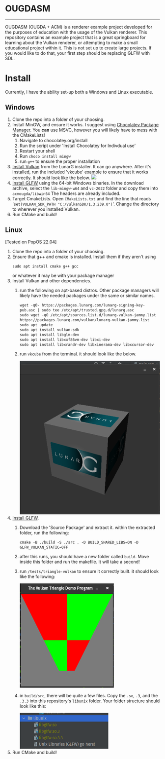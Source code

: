 # OUGDASM

---
OUGDASM (OUGDA + ACM) is a renderer example project developed for the purposes of education 
with the usage of the Vulkan renderer. This repository contains an example project that is
a great springboard for learning about the Vulkan renderer, or attempting to make a small
educational project within it. This is not set up to create large projects. If you would like
to do that, your first step should be replacing GLFW with SDL.

# Install
Currently, I have the ability set-up both a Windows and Linux executable.

## Windows
1. Clone the repo into a folder of your choosing.
2. Install MinGW, and ensure it works. I suggest using [Chocolatey Package Manager](https://chocolatey.org/).
You **can** use MSVC, however you will likely have to mess with the CMakeLists!
   1. Navigate to chocolatey.org/install
   2. Run the script under 'Install Chocolatey for Indivdual use'
   3. Restart your shell
   4. Run `choco install mingw`
   5. run `g++` to ensure the proper installation
3. [Install Vulkan](https://www.vulkan.lunarg.com/sdk/home) from the LunarG installer. It can go anywhere. After it's
   installed, run the included 'vkcube' example to ensure that it works correctly. It should look like the below.
    <img src="https://vulkan-tutorial.com/images/cube_demo.png">
4. [Install GLFW](https://www.glfw.org/download.html) using the 64-bit Windows binaries. In the download archive, select the
`lib-mingw-w64` and `vc-2022` folder and copy them into `acmougda/libwin64` The headers are already included.
5. Target CmakeLists. Open `CMakeLists.txt` and find the line that reads '`set(VULKAN_SDK_PATH "C:/VulkanSDK/1.3.239.0")`'.
Change the directory to wherever you installed Vulkan.
6. Run CMake and build!
## Linux
[Tested on PopOS 22.04]
1. Clone the repo into a folder of your choosing.
2. Ensure that g++ and cmake is installed. Install them if they aren't using 
    ```shell
    sudo apt install cmake g++ gcc
    ```
   or whatever it may be with your package manager
3. Install Vulkan and other dependencies.
   1. run the following on apt-based distros. Other package managers will likely
      have the needed packages under the same or similar names.
         ```shell
         wget -qO- https://packages.lunarg.com/lunarg-signing-key-pub.asc | sudo tee /etc/apt/trusted.gpg.d/lunarg.asc
         sudo wget -qO /etc/apt/sources.list.d/lunarg-vulkan-jammy.list https://packages.lunarg.com/vulkan/lunarg-vulkan-jammy.list
         sudo apt update
         sudo apt install vulkan-sdk
         sudo apt install libglm-dev
         sudo apt install libxxf86vm-dev libxi-dev
         sudo apt install libxrandr-dev libxinerama-dev libxcursor-dev
         ```
   2. run `vkcube` from the terminal. it should look like the below.
   
      <img src="doc/image/linux_cube.png">
4. [Install GLFW](https://www.glfw.org/download.html). 
   1. Download the 'Source Package' and extract it. 
   within the extracted folder, run the following:
      ```shell
      cmake -B ./build -S ./src . -D BUILD_SHARED_LIBS=ON -D GLFW_VULKAN_STATIC=OFF
      ```
   2. after this runs, you should have a new folder called `build`. Move inside this folder and run
   the makefile. It will take a second!
   3. run `/tests/triangle-vulkan` to ensure it correctly built. it should look like the following:
      
      <img src="doc/image/linux_glfw.png">
   4. in `build/src`, there will be quite a few files. Copy the  `.so`, `.3`, and the  `.3.3` into this repository's 
   `libunix` folder. Your folder structure should look like this:
      
      <img src="doc/image/linux_lib.png">
6. Run CMake and build!